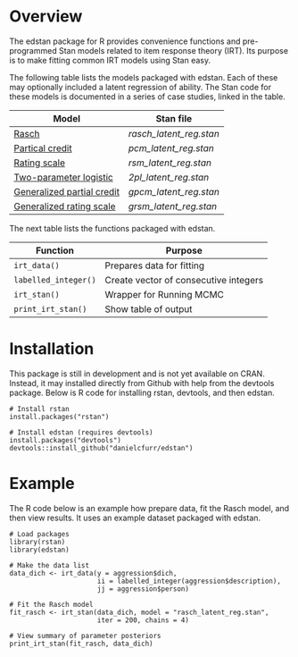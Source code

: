 # Overview

The edstan package for R provides convenience functions and pre-programmed Stan models related to item response theory (IRT). Its purpose is to make fitting common IRT models using Stan easy. 

The following table lists the models packaged with edstan. Each of these may optionally included a latent regression of ability. The Stan code for these models is documented in a series of case studies, linked in the table.

| Model | Stan file |
|--------------------------------------------------------------------------------------------------|-------------------------|
| [Rasch](http://mc-stan.org/documentation/case-studies/rasch_latent_reg.html)                     | *rasch_latent_reg.stan* |
| [Partical credit](http://mc-stan.org/documentation/case-studies/pcm_latent_reg.html)             | *pcm_latent_reg.stan*   |
| [Rating scale](http://mc-stan.org/documentation/case-studies/2pl_latent_reg.html)                | *rsm_latent_reg.stan*   |
| [Two-parameter logistic](http://mc-stan.org/documentation/case-studies/rsm_latent_reg.html)        | *2pl_latent_reg.stan*   |
| [Generalized partial credit](http://mc-stan.org/documentation/case-studies/gpcm_latent_reg.html) | *gpcm_latent_reg.stan*  |
| [Generalized rating scale](http://mc-stan.org/documentation/case-studies/grsm_latent_reg.html)   | *grsm_latent_reg.stan*  |

The next table lists the functions packaged with edstan.

| Function             | Purpose                                |
|----------------------|----------------------------------------|
| `irt_data()`         | Prepares data for fitting              |
| `labelled_integer()` | Create vector of consecutive integers  |
| `irt_stan()`         | Wrapper for Running MCMC               |
| `print_irt_stan()`   | Show table of output                   |


# Installation

This package is still in development and is not yet available on CRAN. Instead, it may installed directly from Github with help from the devtools package. Below is R code for installing rstan, devtools, and then edstan.

```{r}
# Install rstan
install.packages("rstan")

# Install edstan (requires devtools)
install.packages("devtools")
devtools::install_github("danielcfurr/edstan")
```


# Example

The R code below is an example how prepare data, fit the Rasch model, and then view results. It uses an example dataset packaged with edstan.

```{r}
# Load packages
library(rstan)
library(edstan)

# Make the data list
data_dich <- irt_data(y = aggression$dich, 
                      ii = labelled_integer(aggression$description), 
                      jj = aggression$person)

# Fit the Rasch model
fit_rasch <- irt_stan(data_dich, model = "rasch_latent_reg.stan",
                      iter = 200, chains = 4)

# View summary of parameter posteriors					  
print_irt_stan(fit_rasch, data_dich)
```
